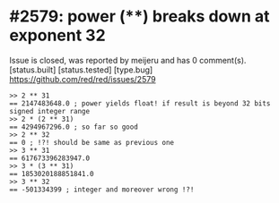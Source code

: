 
#2579: power (**) breaks down at exponent 32
================================================================================
Issue is closed, was reported by meijeru and has 0 comment(s).
[status.built] [status.tested] [type.bug]
<https://github.com/red/red/issues/2579>

```
>> 2 ** 31
== 2147483648.0 ; power yields float! if result is beyond 32 bits signed integer range
>> 2 * (2 ** 31)
== 4294967296.0 ; so far so good
>> 2 ** 32
== 0 ; !?! should be same as previous one
>> 3 ** 31
== 617673396283947.0
>> 3 * (3 ** 31)
== 1853020188851841.0
>> 3 ** 32
== -501334399 ; integer and moreover wrong !?!
```



